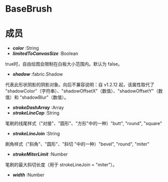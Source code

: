 # BaseBrush 
# 成员
- ***color*** :String
- ***limitedToCanvasSize*** :Boolean

true时，自由绘图会限制在白板大小范围内。默认为 false。
- ***shadow*** :fabric.Shadow

代表此形状阴影的阴影对象。向后不兼容说明：自 v1.2.12 起，该属性取代了 "shadowColor"（字符串）、"shadowOffsetX"（数值）、"shadowOffsetY"（数值）和 "shadowBlur"（数值）。
- ***strokeDashArray*** :Array
- ***strokeLineCap*** :String

笔刷的线尾样式（"对接"、"圆形"、"方形"中的一种）"butt", "round", "square"
- ***strokeLineJoin*** :String

刷角样式（"斜角"、"圆形"、"斜切 "中的一种）"bevel", "round", "miter"
- ***strokeMiterLimit*** :Number 

笔刷的最大斜切长度（用于 strokeLineJoin = "miter"）。
- ***width*** :Number